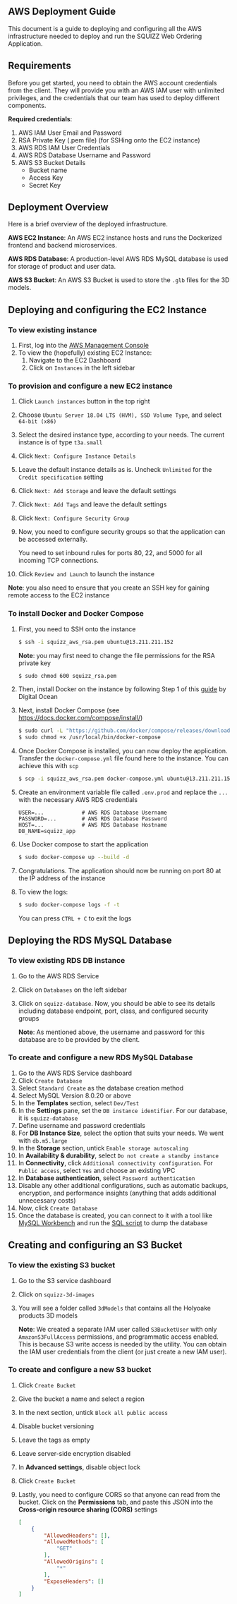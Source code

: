 ## AWS Deployment Guide
This document is a guide to deploying and configuring all the AWS infrastructure needed to deploy and run the SQUIZZ Web Ordering Application.


## Requirements
Before you get started, you need to obtain the AWS account credentials from the client. They will provide you with an AWS IAM user with unlimited privileges, and the credentials that our team has used to deploy different components.

**Required credentials**:
1. AWS IAM User Email and Password
2. RSA Private Key (.pem file) (for SSHing onto the EC2 instance)
3. AWS RDS IAM User Credentials
4. AWS RDS Database Username and Password
5. AWS S3 Bucket Details
    * Bucket name
    * Access Key
    * Secret Key


## Deployment Overview
Here is a brief overview of the deployed infrastructure.

**AWS EC2 Instance**: An AWS EC2 instance hosts and runs the Dockerized frontend and backend microservices.

**AWS RDS Database**: A production-level AWS RDS MySQL database is used for storage of product and user data.

**AWS S3 Bucket**: An AWS S3 Bucket is used to store the `.glb` files for the 3D models.


## Deploying and configuring the EC2 Instance
### To view existing instance
1. First, log into the [AWS Management Console](https://aws.amazon.com/console/)
2. To view the (hopefully) existing EC2 Instance:
    1. Navigate to the EC2 Dashboard
    2. Click on `Instances` in the left sidebar


### To provision and configure a new EC2 instance
1. Click `Launch instances` button in the top right
2. Choose `Ubuntu Server 18.04 LTS (HVM), SSD Volume Type`, and select `64-bit (x86)`
3. Select the desired instance type, according to your needs. The current instance is of type `t3a.small`
4. Click `Next: Configure Instance Details`
5. Leave the default instance details as is. Uncheck `Unlimited` for the `Credit specification` setting
6. Click `Next: Add Storage` and leave the default settings
7. Click `Next: Add Tags` and leave the default settings
8. Click `Next: Configure Security Group`
9. Now, you need to configure security groups so that the application can be accessed externally. 

    You need to set inbound rules for ports 80, 22, and 5000 for all incoming TCP connections.
10. Click `Review and Launch` to launch the instance


**Note**: you also need to ensure that you create an SSH key for gaining remote access to the EC2 instance


### To install Docker and Docker Compose
1. First, you need to SSH onto the instance
    ```bash
    $ ssh -i squizz_aws_rsa.pem ubuntu@13.211.211.152
    ```

    **Note**: you may first need to change the file permissions for the RSA private key

    ```bash
    $ sudo chmod 600 squizz_rsa.pem
    ```


2. Then, install Docker on the instance by following Step 1 of this [guide](https://www.digitalocean.com/community/tutorials/how-to-install-and-use-docker-on-ubuntu-18-04) by Digital Ocean

3. Next, install Docker Compose (see https://docs.docker.com/compose/install/)
    ```bash
    $ sudo curl -L "https://github.com/docker/compose/releases/download/1.27.4/docker-compose-$(uname -s)-$(uname -m)" -o /usr/local/bin/docker-compose
    $ sudo chmod +x /usr/local/bin/docker-compose
    ```


4. Once Docker Compose is installed, you can now deploy the application. Transfer the `docker-compose.yml` file found here to the instance. You can achieve this with `scp`

    ```bash
    $ scp -i squizz_aws_rsa.pem docker-compose.yml ubuntu@13.211.211.152:/home/ubuntu
    ```
5. Create an environment variable file called `.env.prod` and replace the `...` with the necessary AWS RDS credentials
    ```
    USER=...            # AWS RDS Database Username
    PASSWORD=...        # AWS RDS Database Password
    HOST=...            # AWS RDS Database Hostname
    DB_NAME=squizz_app
    ```
6. Use Docker compose to start the application
    ```bash
    $ sudo docker-compose up --build -d
    ```

7. Congratulations. The application should now be running on port 80 at the IP address of the instance

8. To view the logs:
    ```bash
    $ sudo docker-compose logs -f -t
    ```
    You can press `CTRL + C` to exit the logs

## Deploying the RDS MySQL Database
### To view existing RDS DB instance
1. Go to the AWS RDS Service
2. Click on `Databases` on the left sidebar
3. Click on `squizz-database`. Now, you should be able to see its details including database endpoint, port, class, and configured security groups


    **Note**: As mentioned above, the username and password for this database are to be provided by the client.


### To create and configure a new RDS MySQL Database
1. Go to the AWS RDS Service dashboard
2. Click `Create Database`
3. Select `Standard Create` as the database creation method
4. Select MySQL Version 8.0.20 or above
5. In the **Templates** section, select `Dev/Test`
6. In the **Settings** pane, set the `DB instance identifier`. For our database, it is `squizz-database`
7. Define username and password credentials
8. For **DB Instance Size**, select the option that suits your needs. We went with `db.m5.large`
9. In the **Storage** section, untick `Enable storage autoscaling`
10. In **Availability & durability**, select `Do not create a standby instance`
11. In **Connectivity**, click `Additional connectivity configuration`. For `Public access`, select `Yes` and choose an existing VPC
12. In **Database authentication**, select `Password authentication`
13. Disable any other additional configurations, such as automatic backups, encryption, and performance insights (anything that adds additional unnecessary costs)
14. Now, click `Create Database`
15. Once the database is created, you can connect to it with a tool like [MySQL Workbench](https://www.mysql.com/products/workbench/) and run the [SQL script](./db/data/FinalSQLDump.sql) to dump the database


## Creating and configuring an S3 Bucket
### To view the existing S3 bucket
1. Go to the S3 service dashboard
2. Click on `squizz-3d-images`
3. You will see a folder called `3dModels` that contains all the Holyoake products 3D models

    **Note**: We created a separate IAM user called `S3BucketUser` with only `AmazonS3FullAccess` permissions, and programmatic access enabled. This is because S3 write access is needed by the utility. You can obtain the IAM user credentials from the client (or just create a new IAM user).


### To create and configure a new S3 bucket
1. Click `Create Bucket`
2. Give the bucket a name and select a region
3. In the next section, untick `Block all public access`
4. Disable bucket versioning
5. Leave the tags as empty
6. Leave server-side encryption disabled
7. In **Advanced settings**, disable object lock
8. Click `Create Bucket`
9. Lastly, you need to configure CORS so that anyone can read from the bucket. Click on the **Permissions** tab, and paste this JSON into the **Cross-origin resource sharing (CORS)** settings

    ```JSON
    [
        {
            "AllowedHeaders": [],
            "AllowedMethods": [
                "GET"
            ],
            "AllowedOrigins": [
                "*"
            ],
            "ExposeHeaders": []
        }
    ]
    ```
